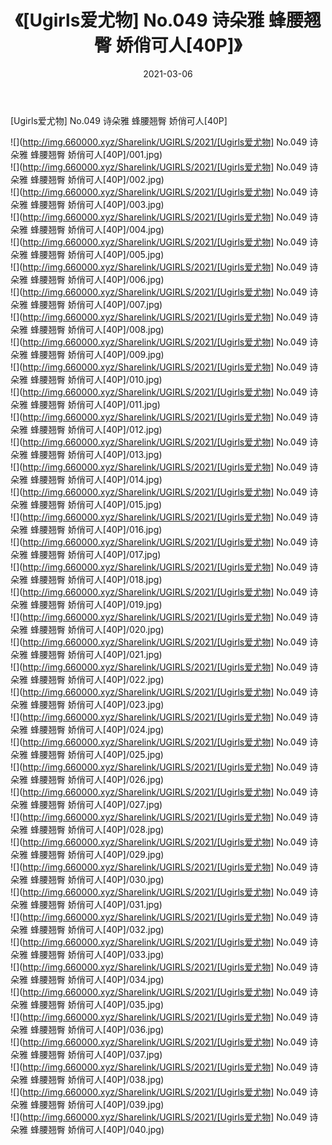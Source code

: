 ﻿---
layout: post
title:  《[Ugirls爱尤物] No.049 诗朵雅 蜂腰翘臀 娇俏可人[40P]》
date:   2021-03-06
img: http://img.660000.xyz/Sharelink/UGIRLS/2021/[Ugirls爱尤物] No.049 诗朵雅 蜂腰翘臀 娇俏可人[40P]/000.jpg
categories: [美女, 清纯, 唯美]
---

[Ugirls爱尤物] No.049 诗朵雅 蜂腰翘臀 娇俏可人[40P]

  ![](http://img.660000.xyz/Sharelink/UGIRLS/2021/[Ugirls爱尤物] No.049 诗朵雅 蜂腰翘臀 娇俏可人[40P]/001.jpg) <br> ![](http://img.660000.xyz/Sharelink/UGIRLS/2021/[Ugirls爱尤物] No.049 诗朵雅 蜂腰翘臀 娇俏可人[40P]/002.jpg) <br> ![](http://img.660000.xyz/Sharelink/UGIRLS/2021/[Ugirls爱尤物] No.049 诗朵雅 蜂腰翘臀 娇俏可人[40P]/003.jpg) <br> ![](http://img.660000.xyz/Sharelink/UGIRLS/2021/[Ugirls爱尤物] No.049 诗朵雅 蜂腰翘臀 娇俏可人[40P]/004.jpg) <br> ![](http://img.660000.xyz/Sharelink/UGIRLS/2021/[Ugirls爱尤物] No.049 诗朵雅 蜂腰翘臀 娇俏可人[40P]/005.jpg) <br> ![](http://img.660000.xyz/Sharelink/UGIRLS/2021/[Ugirls爱尤物] No.049 诗朵雅 蜂腰翘臀 娇俏可人[40P]/006.jpg) <br> ![](http://img.660000.xyz/Sharelink/UGIRLS/2021/[Ugirls爱尤物] No.049 诗朵雅 蜂腰翘臀 娇俏可人[40P]/007.jpg) <br> ![](http://img.660000.xyz/Sharelink/UGIRLS/2021/[Ugirls爱尤物] No.049 诗朵雅 蜂腰翘臀 娇俏可人[40P]/008.jpg) <br> ![](http://img.660000.xyz/Sharelink/UGIRLS/2021/[Ugirls爱尤物] No.049 诗朵雅 蜂腰翘臀 娇俏可人[40P]/009.jpg) <br> ![](http://img.660000.xyz/Sharelink/UGIRLS/2021/[Ugirls爱尤物] No.049 诗朵雅 蜂腰翘臀 娇俏可人[40P]/010.jpg) <br> ![](http://img.660000.xyz/Sharelink/UGIRLS/2021/[Ugirls爱尤物] No.049 诗朵雅 蜂腰翘臀 娇俏可人[40P]/011.jpg) <br> ![](http://img.660000.xyz/Sharelink/UGIRLS/2021/[Ugirls爱尤物] No.049 诗朵雅 蜂腰翘臀 娇俏可人[40P]/012.jpg) <br> ![](http://img.660000.xyz/Sharelink/UGIRLS/2021/[Ugirls爱尤物] No.049 诗朵雅 蜂腰翘臀 娇俏可人[40P]/013.jpg) <br> ![](http://img.660000.xyz/Sharelink/UGIRLS/2021/[Ugirls爱尤物] No.049 诗朵雅 蜂腰翘臀 娇俏可人[40P]/014.jpg) <br> ![](http://img.660000.xyz/Sharelink/UGIRLS/2021/[Ugirls爱尤物] No.049 诗朵雅 蜂腰翘臀 娇俏可人[40P]/015.jpg) <br> ![](http://img.660000.xyz/Sharelink/UGIRLS/2021/[Ugirls爱尤物] No.049 诗朵雅 蜂腰翘臀 娇俏可人[40P]/016.jpg) <br> ![](http://img.660000.xyz/Sharelink/UGIRLS/2021/[Ugirls爱尤物] No.049 诗朵雅 蜂腰翘臀 娇俏可人[40P]/017.jpg) <br> ![](http://img.660000.xyz/Sharelink/UGIRLS/2021/[Ugirls爱尤物] No.049 诗朵雅 蜂腰翘臀 娇俏可人[40P]/018.jpg) <br> ![](http://img.660000.xyz/Sharelink/UGIRLS/2021/[Ugirls爱尤物] No.049 诗朵雅 蜂腰翘臀 娇俏可人[40P]/019.jpg) <br> ![](http://img.660000.xyz/Sharelink/UGIRLS/2021/[Ugirls爱尤物] No.049 诗朵雅 蜂腰翘臀 娇俏可人[40P]/020.jpg) <br> ![](http://img.660000.xyz/Sharelink/UGIRLS/2021/[Ugirls爱尤物] No.049 诗朵雅 蜂腰翘臀 娇俏可人[40P]/021.jpg) <br> ![](http://img.660000.xyz/Sharelink/UGIRLS/2021/[Ugirls爱尤物] No.049 诗朵雅 蜂腰翘臀 娇俏可人[40P]/022.jpg) <br> ![](http://img.660000.xyz/Sharelink/UGIRLS/2021/[Ugirls爱尤物] No.049 诗朵雅 蜂腰翘臀 娇俏可人[40P]/023.jpg) <br> ![](http://img.660000.xyz/Sharelink/UGIRLS/2021/[Ugirls爱尤物] No.049 诗朵雅 蜂腰翘臀 娇俏可人[40P]/024.jpg) <br> ![](http://img.660000.xyz/Sharelink/UGIRLS/2021/[Ugirls爱尤物] No.049 诗朵雅 蜂腰翘臀 娇俏可人[40P]/025.jpg) <br> ![](http://img.660000.xyz/Sharelink/UGIRLS/2021/[Ugirls爱尤物] No.049 诗朵雅 蜂腰翘臀 娇俏可人[40P]/026.jpg) <br> ![](http://img.660000.xyz/Sharelink/UGIRLS/2021/[Ugirls爱尤物] No.049 诗朵雅 蜂腰翘臀 娇俏可人[40P]/027.jpg) <br> ![](http://img.660000.xyz/Sharelink/UGIRLS/2021/[Ugirls爱尤物] No.049 诗朵雅 蜂腰翘臀 娇俏可人[40P]/028.jpg) <br> ![](http://img.660000.xyz/Sharelink/UGIRLS/2021/[Ugirls爱尤物] No.049 诗朵雅 蜂腰翘臀 娇俏可人[40P]/029.jpg) <br> ![](http://img.660000.xyz/Sharelink/UGIRLS/2021/[Ugirls爱尤物] No.049 诗朵雅 蜂腰翘臀 娇俏可人[40P]/030.jpg) <br> ![](http://img.660000.xyz/Sharelink/UGIRLS/2021/[Ugirls爱尤物] No.049 诗朵雅 蜂腰翘臀 娇俏可人[40P]/031.jpg) <br> ![](http://img.660000.xyz/Sharelink/UGIRLS/2021/[Ugirls爱尤物] No.049 诗朵雅 蜂腰翘臀 娇俏可人[40P]/032.jpg) <br> ![](http://img.660000.xyz/Sharelink/UGIRLS/2021/[Ugirls爱尤物] No.049 诗朵雅 蜂腰翘臀 娇俏可人[40P]/033.jpg) <br> ![](http://img.660000.xyz/Sharelink/UGIRLS/2021/[Ugirls爱尤物] No.049 诗朵雅 蜂腰翘臀 娇俏可人[40P]/034.jpg) <br> ![](http://img.660000.xyz/Sharelink/UGIRLS/2021/[Ugirls爱尤物] No.049 诗朵雅 蜂腰翘臀 娇俏可人[40P]/035.jpg) <br> ![](http://img.660000.xyz/Sharelink/UGIRLS/2021/[Ugirls爱尤物] No.049 诗朵雅 蜂腰翘臀 娇俏可人[40P]/036.jpg) <br> ![](http://img.660000.xyz/Sharelink/UGIRLS/2021/[Ugirls爱尤物] No.049 诗朵雅 蜂腰翘臀 娇俏可人[40P]/037.jpg) <br> ![](http://img.660000.xyz/Sharelink/UGIRLS/2021/[Ugirls爱尤物] No.049 诗朵雅 蜂腰翘臀 娇俏可人[40P]/038.jpg) <br> ![](http://img.660000.xyz/Sharelink/UGIRLS/2021/[Ugirls爱尤物] No.049 诗朵雅 蜂腰翘臀 娇俏可人[40P]/039.jpg) <br> ![](http://img.660000.xyz/Sharelink/UGIRLS/2021/[Ugirls爱尤物] No.049 诗朵雅 蜂腰翘臀 娇俏可人[40P]/040.jpg) <br>